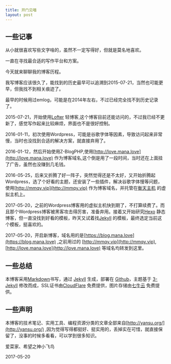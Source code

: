 ```yaml
---
title: 开门见喵
layout: post
---
```


## 一些记事

从小就很喜欢写些文字啥的，虽然不一定写得好，但就是莫名地喜欢。

一直在寻找最合适的写作平台和方案。

今天就来聊聊我的博客历程。

我写博客应该很久了，能找到的历史最早可以追溯到2015-07-21，当然也可能更早，但我找不到相关痕迹了。

最早的时候用过emlog，可能是在2014年左右，不过已经完全找不到历史记录了。

2015-07-21，开始使用[Lofter](http://imana.lofter.com/) 轻博客,这个博客目前还能访问的，不过我已经不更新了，感觉写作起来比较麻烦，界面也不是很好控制。

2016-01-11，初次使用Wordpress，可能是谷歌字体等因素，导致访问起来非常慢，当时也没找到合适的解决方案，就直接弃用了。

2016-01-12，然后开始使用Z-BlogPHP,使用[http://love.mana.love](http://love.mana.love) 作为博客域名,这个倒是用了一段时间，当时还在上面挂了广告，虽然也没赚到几毛钱。

2016-05-25，后来又折腾了好一阵子，突然觉得还是不太好，又开始折腾起Wordpress，选了个好看的主题，还安装了一些插件，解决谷歌字体慢等问题，使用[http://mmqy.vip](http://mmqy.vip) 作为博客域名，并托管在[衡天主机](http://hengtian.cc/) 的虚拟主机上。

2017-05-20，之前的Wordpress博客用的虚拟主机快到期了，不打算续费了。而且那个Wordpress博客被黑客攻击得厉害，准备弃用。接着又开始研究[Hexo](https://hexo.io/) 静态博客，但一直没找到好看的模板，昨天又试着找[Jekyll](http://jekyllrb.com/) 的模板，最终选定当前这个模板，挺喜欢的。

2017-05-20，开启新博客，域名用的是[https://blog.mana.love](https://blog.mana.love) ,之前用过的 [http://mmqy.vip](http://mmqy.vip), [http://love.mana.love](http://love.mana.love) 等域名均转发到这里。

## 一些总结

本博客采用[Markdown](http://blog.leanote.com/post/freewalk/Markdown-语法手册)书写，通过 [Jekyll](http://jekyllrb.com/) 生成，部署在 [Github](https://pages.github.com)，主题基于 [3-Jekyll](https://github.com/P233/3-Jekyll) 修改而成，SSL证书由[CloudFlare](https://www.cloudflare.com/) 免费提供，图片存储由[七牛云](https://www.qiniu.com/) 免费提供。

## 一些声明

本博客的技术笔记、实用工具、编程资源分类的文章全部来自[http://yansu.org/](http://yansu.org/) ,因为觉得写得都挺好、挺实用的，丢掉实在可惜，就直接保留了，没事的时候多看看，可以学到很多知识。

爱菜家、希望之神小飞鸟

2017-05-20
